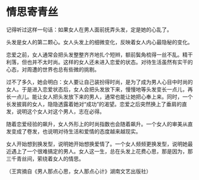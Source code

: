 # 情思寄青丝

记得听过这样一句话：如果女人在男人面前抚弄头发，定是她的心乱了。 

头发是女人的第二颗心。女人头发上的细微变化，反映着女人内心最隐秘的变化。 

恋爱之前，女人通常会把头发整整齐齐地扎个短辫，额前鬓角梳得一丝不乱。精干利落，但也并不太时尚。这样的女人还未进入恋爱的状态。对待生活虽然有实干的心态，对周遭的世界也总有些微的挑剔。 

过不了多久，她会明白：女人要让自己装扮得时尚，是为了成为男人心目中时尚的女人。于是进入恋爱状态后，女人会把头发放下来，慢慢地等头发变长一点儿，再长一点儿。能让女人把头发放下来的男人，通常也能让她把心奉上来。同时，一个长发披肩的女人，隐隐透露着她对“成功”的渴望。恋爱之后突然换上了垂肩的直发，说明这个女人对这个男人，志在必得。 

随着恋爱经验的飙升，女人外形上的时尚指数也会随着飙升。一个女人的审美从直发变成了卷发，也说明对待生活和爱情的态度越来越现实。 

女人开始想到换发型，说明她开始想换爱情了。一个女人频频更换发型，说明她最近遇上了一个很难搞定的男人。女人这一生，总在头发上花费心思，那是因为，那三千青丝间，萦绕着女人的情思。 

（王宾摘自《男人那点心思，女人那点心计》湖南文艺出版社）